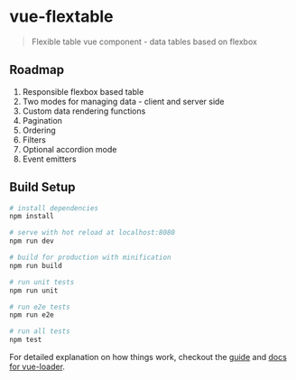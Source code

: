 # vue-flextable

> Flexible table vue component - data tables based on flexbox

## Roadmap
1. Responsible flexbox based table
2. Two modes for managing data - client and server side
3. Custom data rendering functions
4. Pagination
5. Ordering
6. Filters
7. Optional accordion mode
8. Event emitters

## Build Setup

``` bash
# install dependencies
npm install

# serve with hot reload at localhost:8080
npm run dev

# build for production with minification
npm run build

# run unit tests
npm run unit

# run e2e tests
npm run e2e

# run all tests
npm test
```

For detailed explanation on how things work, checkout the [guide](http://vuejs-templates.github.io/webpack/) and [docs for vue-loader](http://vuejs.github.io/vue-loader).
